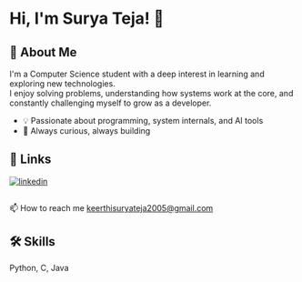 
# Hi, I'm Surya Teja! 👋

## 🚀 About Me

I'm a Computer Science student with a deep interest in learning and exploring new technologies.  
I enjoy solving problems, understanding how systems work at the core, and constantly challenging myself to grow as a developer.

- 💡 Passionate about programming, system internals, and AI tools  
- 🧠 Always curious, always building  

## 🔗 Links

[![linkedin](https://img.shields.io/badge/linkedin-0A66C2?style=for-the-badge&logo=linkedin&logoColor=white)](https://www.linkedin.com/in/suryateja-keerthi/)







## 


📫 How to reach me keerthisuryateja2005@gmail.com


## 🛠 Skills
Python, C, Java

